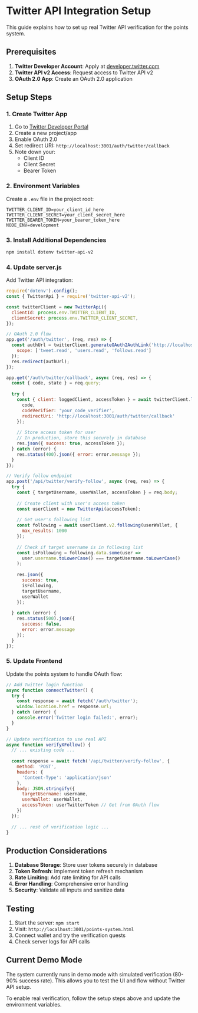 # Twitter API Integration Setup

This guide explains how to set up real Twitter API verification for the points system.

## Prerequisites

1. **Twitter Developer Account**: Apply at [developer.twitter.com](https://developer.twitter.com)
2. **Twitter API v2 Access**: Request access to Twitter API v2
3. **OAuth 2.0 App**: Create an OAuth 2.0 application

## Setup Steps

### 1. Create Twitter App

1. Go to [Twitter Developer Portal](https://developer.twitter.com/en/portal/dashboard)
2. Create a new project/app
3. Enable OAuth 2.0
4. Set redirect URI: `http://localhost:3001/auth/twitter/callback`
5. Note down your:
   - Client ID
   - Client Secret
   - Bearer Token

### 2. Environment Variables

Create a `.env` file in the project root:

```env
TWITTER_CLIENT_ID=your_client_id_here
TWITTER_CLIENT_SECRET=your_client_secret_here
TWITTER_BEARER_TOKEN=your_bearer_token_here
NODE_ENV=development
```

### 3. Install Additional Dependencies

```bash
npm install dotenv twitter-api-v2
```

### 4. Update server.js

Add Twitter API integration:

```javascript
require('dotenv').config();
const { TwitterApi } = require('twitter-api-v2');

const twitterClient = new TwitterApi({
  clientId: process.env.TWITTER_CLIENT_ID,
  clientSecret: process.env.TWITTER_CLIENT_SECRET,
});

// OAuth 2.0 flow
app.get('/auth/twitter', (req, res) => {
  const authUrl = twitterClient.generateOAuth2AuthLink('http://localhost:3001/auth/twitter/callback', {
    scope: ['tweet.read', 'users.read', 'follows.read']
  });
  res.redirect(authUrl);
});

app.get('/auth/twitter/callback', async (req, res) => {
  const { code, state } = req.query;
  
  try {
    const { client: loggedClient, accessToken } = await twitterClient.loginWithOAuth2({
      code,
      codeVerifier: 'your_code_verifier',
      redirectUri: 'http://localhost:3001/auth/twitter/callback'
    });
    
    // Store access token for user
    // In production, store this securely in database
    res.json({ success: true, accessToken });
  } catch (error) {
    res.status(400).json({ error: error.message });
  }
});

// Verify follow endpoint
app.post('/api/twitter/verify-follow', async (req, res) => {
  try {
    const { targetUsername, userWallet, accessToken } = req.body;
    
    // Create client with user's access token
    const userClient = new TwitterApi(accessToken);
    
    // Get user's following list
    const following = await userClient.v2.following(userWallet, {
      max_results: 1000
    });
    
    // Check if target username is in following list
    const isFollowing = following.data.some(user => 
      user.username.toLowerCase() === targetUsername.toLowerCase()
    );
    
    res.json({
      success: true,
      isFollowing,
      targetUsername,
      userWallet
    });
    
  } catch (error) {
    res.status(500).json({
      success: false,
      error: error.message
    });
  }
});
```

### 5. Update Frontend

Update the points system to handle OAuth flow:

```javascript
// Add Twitter login function
async function connectTwitter() {
  try {
    const response = await fetch('/auth/twitter');
    window.location.href = response.url;
  } catch (error) {
    console.error('Twitter login failed:', error);
  }
}

// Update verification to use real API
async function verifyXFollow() {
  // ... existing code ...
  
  const response = await fetch('/api/twitter/verify-follow', {
    method: 'POST',
    headers: {
      'Content-Type': 'application/json'
    },
    body: JSON.stringify({
      targetUsername: username,
      userWallet: userWallet,
      accessToken: userTwitterToken // Get from OAuth flow
    })
  });
  
  // ... rest of verification logic ...
}
```

## Production Considerations

1. **Database Storage**: Store user tokens securely in database
2. **Token Refresh**: Implement token refresh mechanism
3. **Rate Limiting**: Add rate limiting for API calls
4. **Error Handling**: Comprehensive error handling
5. **Security**: Validate all inputs and sanitize data

## Testing

1. Start the server: `npm start`
2. Visit: `http://localhost:3001/points-system.html`
3. Connect wallet and try the verification quests
4. Check server logs for API calls

## Current Demo Mode

The system currently runs in demo mode with simulated verification (80-90% success rate). This allows you to test the UI and flow without Twitter API setup.

To enable real verification, follow the setup steps above and update the environment variables.
